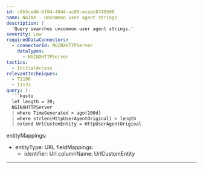 ```yaml
---
id: c8b5ce46-6f84-4944-ac89-ecaac8749b98
name: NGINX - Uncommon user agent strings
description: |
  'Query searches uncommon user agent strings.'
severity: Low
requiredDataConnectors:
  - connectorId: NGINXHTTPServer
    dataTypes:
      - NGINXHTTPServer
tactics:
  - InitialAccess
relevantTechniques:
  - T1190
  - T1133
query: |-
  ```kusto
  let length = 20;
  NGINXHTTPServer
  | where TimeGenerated > ago(100d)
  | where strlen(HttpUserAgentOriginal) < length
  | extend UrlCustomEntity = HttpUserAgentOriginal
  ```
entityMappings:
  - entityType: URL
    fieldMappings:
      - identifier: Url
        columnName: UrlCustomEntity
---
```


